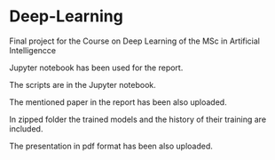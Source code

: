 # Deep-Learning
Final project for the Course on Deep Learning of the MSc in Artificial Intelligencce

Jupyter notebook has been used for the report.

The scripts are in the Jupyter notebook.

The mentioned paper in the report has been also uploaded. 

In zipped folder the trained models and the history of their training are included.

The presentation in pdf format has been also uploaded.
